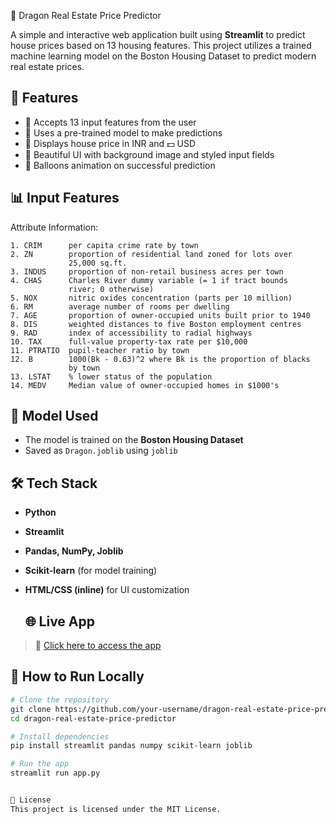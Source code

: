 🐉 Dragon Real Estate Price Predictor

A simple and interactive web application built using **Streamlit** to predict house prices based on 13 housing features. This project utilizes a trained machine learning model on the Boston Housing Dataset to predict modern real estate prices.

## 🚀 Features

- 🔢 Accepts 13 input features from the user
- 🧠 Uses a pre-trained model to make predictions
- 💸 Displays house price in INR and 💵 USD
- 🎨 Beautiful UI with background image and styled input fields
- 🎈 Balloons animation on successful prediction


## 📊 Input Features
   Attribute Information:

    1. CRIM      per capita crime rate by town
    2. ZN        proportion of residential land zoned for lots over 
                 25,000 sq.ft.
    3. INDUS     proportion of non-retail business acres per town
    4. CHAS      Charles River dummy variable (= 1 if tract bounds 
                 river; 0 otherwise)
    5. NOX       nitric oxides concentration (parts per 10 million)
    6. RM        average number of rooms per dwelling
    7. AGE       proportion of owner-occupied units built prior to 1940
    8. DIS       weighted distances to five Boston employment centres
    9. RAD       index of accessibility to radial highways
    10. TAX      full-value property-tax rate per $10,000
    11. PTRATIO  pupil-teacher ratio by town
    12. B        1000(Bk - 0.63)^2 where Bk is the proportion of blacks 
                 by town
    13. LSTAT    % lower status of the population
    14. MEDV     Median value of owner-occupied homes in $1000's
 
## 🧠 Model Used

- The model is trained on the **Boston Housing Dataset**
- Saved as `Dragon.joblib` using `joblib`



## 🛠️ Tech Stack

- **Python**
- **Streamlit**
- **Pandas, NumPy, Joblib**
- **Scikit-learn** (for model training)
- **HTML/CSS (inline)** for UI customization

  ## 🌐 Live App

> 🔗 [Click here to access the app](https://dragon-real-estate-price-predictor-8fjabvxuqj3qpjdqtaqxk9.streamlit.app/)  


## 🚀 How to Run Locally

```bash
# Clone the repository
git clone https://github.com/your-username/dragon-real-estate-price-predictor.git
cd dragon-real-estate-price-predictor

# Install dependencies
pip install streamlit pandas numpy scikit-learn joblib

# Run the app
streamlit run app.py


📃 License
This project is licensed under the MIT License.

    
